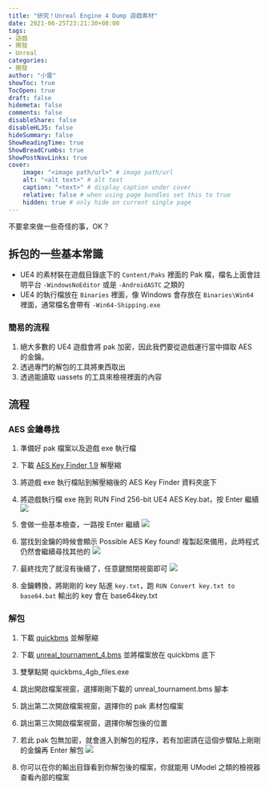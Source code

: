 ```yaml
---
title: "研究！Unreal Engine 4 Dump 遊戲素材"
date: 2021-06-25T23:21:30+08:00
tags: 
- 遊戲
- 開發
- Unreal
categories:
- 開發
author: "小雷"
showToc: true
TocOpen: true
draft: false
hidemeta: false
comments: false
disableShare: false
disableHLJS: false
hideSummary: false
ShowReadingTime: true
ShowBreadCrumbs: true
ShowPostNavLinks: true
cover:
    image: "<image path/url>" # image path/url
    alt: "<alt text>" # alt text
    caption: "<text>" # display caption under cover
    relative: false # when using page bundles set this to true
    hidden: true # only hide on current single page
---
```


不要拿來做一些奇怪的事，OK？

## 拆包的一些基本常識

- UE4 的素材裝在遊戲目錄底下的 `Content/Paks` 裡面的 Pak 檔，檔名上面會註明平台 `-WindowsNoEditor` 或是 `-AndroidASTC` 之類的
- UE4 的執行檔放在 `Binaries` 裡面，像 Windows 會存放在 `Binaries\Win64` 裡面，通常檔名會帶有 `-Win64-Shipping.exe` 

### 簡易的流程

1. 絕大多數的 UE4 遊戲會將 pak 加密，因此我們要從遊戲運行當中擷取 AES 的金鑰。
2. 透過專門的解包的工具將東西取出
3. 透過能讀取 uassets 的工具來檢視裡面的內容

## 流程

### AES 金鑰尋找

1. 準備好 pak 檔案以及遊戲 exe 執行檔
2. 下載 [AES Key Finder 1.9](https://zenhax.com/viewtopic.php?t=9407&start=20) 解壓縮
3. 將遊戲 exe 執行檔貼到解壓縮後的 AES Key Finder 資料夾底下
4. 將遊戲執行檔 exe 拖到 RUN Find 256-bit UE4 AES Key.bat，按 Enter 繼續![](https://i.imgur.com/hqVOyub.jpg)

5. 會做一些基本檢查，一路按  Enter 繼續
   ![](https://i.imgur.com/7olynqd.jpg)

6. 當找到金鑰的時候會顯示 Possible AES Key found! 複製起來備用，此時程式仍然會繼續尋找其他的
   ![](https://i.imgur.com/MOp9ber.jpg)

7. 最終找完了就沒有後續了，任意鍵關閉視窗即可
   ![](https://i.imgur.com/H4N7cIj.jpg)
8. 金鑰轉換，將剛剛的 key 貼進 `key.txt`，跑 `RUN Convert key.txt to base64.bat` 輸出的 key 會在 base64key.txt

### 解包

1. 下載 [quickbms](http://aluigi.altervista.org/papers/quickbms.zip) 並解壓縮
2. 下載 [unreal_tournament_4.bms](https://zenhax.com/viewtopic.php?f=9&t=1005) 並將檔案放在 quickbms 底下
3. 雙擊點開 quickbms_4gb_files.exe
4. 跳出開啟檔案視窗，選擇剛剛下載的 unreal_tournament.bms 腳本
5. 跳出第二次開啟檔案視窗，選擇你的 pak 素材包檔案
6. 跳出第三次開啟檔案視窗，選擇你解包後的位置
7. 若此 pak 包無加密，就會進入到解包的程序，若有加密請在這個步驟貼上剛剛的金鑰再 Enter 解包
   ![](https://i.imgur.com/6T4gTrO.png)

8. 你可以在你的輸出目錄看到你解包後的檔案，你就能用 UModel 之類的檢視器查看內部的檔案